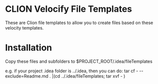 #  CLION Velocify File Templates
These are Clion file templates to allow you to create files based on these
velocity templates.

# Installation

Copy these files and subfolders to $PROJECT_ROOT/.idea/fileTemplates

e.g. if your project .idea folder is ../.idea, then you can do:
    tar cf - --exclude=Readme.md . |(cd ../.idea/fileTemplates; tar xvf - )


    